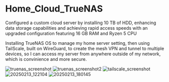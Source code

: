 # Home_Cloud_TrueNAS

Configured a custom cloud server by installing 10 TB of HDD, enhancing data storage capabilities and achieving rapid access speeds with an upgraded configuration featuring 16 GB RAM and Ryzen 5 CPU

Installing TrueNAS OS to manage my home server setting, then using TailScale, built on WireGuard, to create the mesh VPN and tunnel to multiple devices, so I can access my server from anywhere outside of my network, which is convinience and more secure.

![truenas_screenshot](https://github.com/user-attachments/assets/37e2fbe6-adf2-4a17-825a-0a517236eaaf)
![truenas_screenshot2](https://github.com/user-attachments/assets/b40ea219-b424-49d7-be82-3e8d4e2354cf)
![tailscale_screenshot](https://github.com/user-attachments/assets/b300143a-a314-4042-ae88-ecea0a0edb42)
![20250213_122104](https://github.com/user-attachments/assets/39ec08ac-a0c5-447f-bd92-3bee8d31edbc)
![20250213_180145](https://github.com/user-attachments/assets/19aed3bc-9825-4621-a3ba-aa39c1a064ac)
